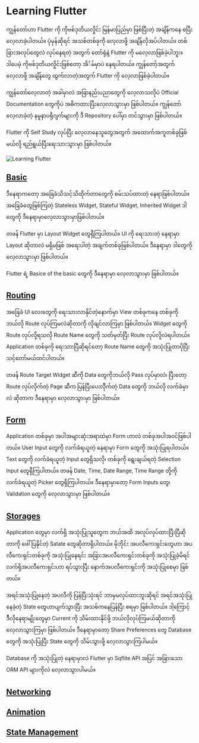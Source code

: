 # Learning Flutter

ကျွန်တော်ဟာ Flutter ကို ကိုဗစ်ဒုတိယလှိုင်း မြန်မာပြည်မှာ ဖြစ်ပြီးတဲ့ အချိန်ကနေ စပြီး လေ့လာခဲ့ပါတယ်။ ပုံမှန်ဆိုရင် အသစ်တစ်ခုကို လေ့လာဖို့ အချိန်လိုအပ်ပါတယ်။ တစ်ခြားအလုပ်တွေလဲ လုပ်နေရတဲ့ အတွက် တော်ရုံနဲ့ Flutter ကို မလေ့လာဖြစ်ခဲ့ပါဘူး။ ဒါပေမဲ့ ကိုဗစ်ဒုတိယလှိုင်းဖြစ်တော့ အိ်မ်မှာပဲ နေရပါတယ်။ ကျွန်တော့်အတွက် လေ့လာဖို့ အချိန်တွေ ထွက်လာတဲ့အတွက် Flutter ကို လေ့လာဖြစ်ခဲ့ပါတယ်။

ကျွန်တော်လေ့လာတဲ့ အခါမှာလဲ အခြာနည်းပညာတွေကို လေ့လာသလိုပဲ Official Documentation တွေကိုပဲ အဓိကထားပြီးလေ့လာသွားမှာ ဖြစ်ပါတယ်။ ကျွန်တော်လေ့လာခဲ့တဲ့ နမူနာပရိုဂျက်များကို ဒီ Repository ပေါ်မှာ တင်သွားမှာ ဖြစ်ပါတယ်။ 

Flutter ကို Self Study လုပ်ပြီး လေ့လာနေသူတွေအတွက် အထောက်အကူတစ်ခုဖြစ်မယ်လို့ ရည်ရွယ်ပြီးရေးသားသွားမှာ ဖြစ်ပါတယ်။

![Learning Flutter](https://github.com/minlwin/learning-flutter/blob/master/images/learning-flutter.png)

## [Basic](https://github.com/minlwin/learning-flutter/tree/master/01.basic)

ဒီနေရာကတော့ အခြေခံသိသင့်သိထိုက်တာတွေကို စမ်းသပ်ထားတဲ့ နေရာဖြစ်ပါတယ်။ အခြေခံတွေဖြစ်ကြတဲ့ Stateless Widget, Stateful Widget, Inherited Widget ဒါတွေကို ဒီနေရာမှာလေ့လာသွားမှာဖြစ်ပါတယ်။

တဖန် Flutter မှာ Layout Widget တွေရှိိကြပါတယ်။ UI ကို ရေးသားတဲ့ နေရာမှာ Layout ဆိုတာလဲ မရှိမဖြစ် အရေးပါတဲ့ အချက်တစ်ခုဖြစ်ပါတယ်။ ဒီနေရာမှာ ဒါတွေကို လေ့လာသွားမှာ ဖြစ်ပါတယ်။

Flutter ရဲ့ Basice of the basic တွေကို ဒီနေရာမှာ လေ့လာသွားမှာ ဖြစ်ပါတယ်။

## [Routing](https://github.com/minlwin/learning-flutter/tree/master/02.routing)

အခြေခံ UI လေးတွေကို ရေးသားလာနိုင်တဲ့နောက်မှာ View တစ်ခုကနေ တစ်ခုကို ဘယ်လို Route လုပ်ကြမလဲဆိုတာကို လိုချင်လာကြမှာ ဖြစ်ပါတယ်။ Widget တွေကို Route လုပ်လို့ရသလို Route Name တွေကို သတ်မှတ်ပြီး Route လုပ်လို့လဲရပါတယ်။ Application တစ်ခုကို ရေးသားပြီဆိုရင်တော့ Route Name တွေကို အသုံးပြုတာပိုပြီး သင့်တော်မယ်ထင်ပါတယ်။ 

တဖန် Route Target Widget ဆီကို Data တွေကိုဘယ်လို Pass လုပ်မှာလဲ၊ ပြီးတော့ Route လုပ်လိုက်တဲ့ Page ဆီက ပြန်ပြီးပေးလိိုက်တဲ့ Data တွေကို ဘယ်လို လက်ခံမှာလဲ ဆိုတာက ဒီနေရာမှာ လေ့လာသွားမှာ ဖြစ်ပါတယ်။

## [Form](https://github.com/minlwin/learning-flutter/tree/master/03.form)

Application တစ်ခုမှာ အပါအများဆုံးအရာထဲမှာ Form ဟာလဲ တစ်ခုအပါအဝင်ဖြစ်ပါတယ်။ User Input တွေကို လက်ခံရယူတဲ့ နေရာမှာ Form တွေကို အသုံးပြုရပါတယ်။ Text တွေကို လက်ခံရယူတဲ့ Input တွေရှိသလို၊ တစ်ခုကို ရွေးချယ်ရတဲ့ Selection Input တွေရှိိကြပါတယ်။ တဖန် Date, Time, Date Range, Time Range တို့ကို လက်ခံရယူတဲ့ Picker တွေရှိကြပါတယ်။ ဒီနေရာမှာတော့ Form Inputs တွေ၊ Validation တွေကို လေ့လာသွားမှာ ဖြစ်ပါတယ်။

## [Storages](https://github.com/minlwin/learning-flutter/tree/master/04.storages)

Application တွေမှာ လက်ရှိ အသုံးပြုသူတွေက ဘယ်အထိ အလုပ်လုပ်ထားပြီးပြီဆိုတာကို ဖေါ်ပြနိုင်တဲ့ Satate တွေဆိုတာရှိပါတယ်။ မိုဘိုင်း အပလီကေးရှင်းတွေဟာ အပလီကေးရှင်းတစ်ခုကို အသုံးပြုနေရင်း အခြားအပလီကေးရှင်းတစ်ခုကို အသုံးပြုခဲ့မိရင် လက်ရှိအပလီကေးရှင်းဟာ ရပ်သွားပြီး နောက်အပလီကေးရှင်းကို အသုံးပြုစေမှာ ဖြစ်တယ်။ 

အရင်အသုံးပြုနေတဲ့ အပလီကို ပြန်ပြီးသုံးရင် ဘာမှမလုပ်ထားဘူးဆိုရင် အရင်အသုံးပြုနေခဲ့တဲ့ State တွေဟာပျက်သွားပြီး အသစ်ကနေပြန်ပြီး စရမှာ ဖြစ်ပါတယ်။ ဒါ့ကြောင့် ဒီီလိုနေရာမျိုးတွေမှာ Current ကို သိမ်းထားနိုင်ဖို့ ဘယ်လိုလုပ်ကြမယ်ဆိုတာကို လေ့လာသွားကြမှာ ဖြစ်ပါတယ်။ ဒီနေရာမှာတော့ Share Preferences တွေ Database တွေကို အသုံးပြုပြီး State တွေကို သိမ်းသွားဖို့ လေ့လာသွားကြပါမယ်။ 

Database ကို အသုံးပြုတဲ့ နေရာမှာလဲ Flutter မှာ Sqflite API အပြင် အခြားသော ORM API များကိုလဲ လေ့လာသွားပါမယ်။

## [Networking](https://github.com/minlwin/learning-flutter/tree/master/05.network)

## [Animation](https://github.com/minlwin/learning-flutter/tree/master/06.animation)

## [State Management](https://github.com/minlwin/learning-flutter/tree/master/07.states)

